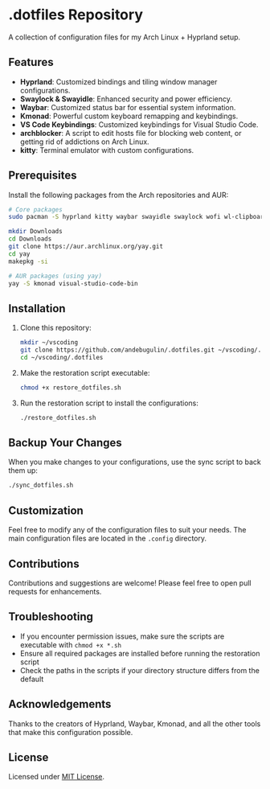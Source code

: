# .dotfiles Repository

A collection of configuration files for my Arch Linux + Hyprland setup.

## Features

- **Hyprland**: Customized bindings and tiling window manager configurations.
- **Swaylock & Swayidle**: Enhanced security and power efficiency.
- **Waybar**: Customized status bar for essential system information.
- **Kmonad**: Powerful custom keyboard remapping and keybindings.
- **VS Code Keybindings**: Customized keybindings for Visual Studio Code.
- **archblocker**: A script to edit hosts file for blocking web content, or getting rid of addictions on Arch Linux.
- **kitty**: Terminal emulator with custom configurations.


## Prerequisites

Install the following packages from the Arch repositories and AUR:

```bash
# Core packages
sudo pacman -S hyprland kitty waybar swayidle swaylock wofi wl-clipboard git

mkdir Downloads
cd Downloads
git clone https://aur.archlinux.org/yay.git
cd yay 
makepkg -si

# AUR packages (using yay)
yay -S kmonad visual-studio-code-bin
```

## Installation

1. Clone this repository:
   ```bash
   mkdir ~/vscoding
   git clone https://github.com/andebugulin/.dotfiles.git ~/vscoding/.dotfiles
   cd ~/vscoding/.dotfiles
   ```

2. Make the restoration script executable:
   ```bash
   chmod +x restore_dotfiles.sh
   ```

3. Run the restoration script to install the configurations:
   ```bash
   ./restore_dotfiles.sh
   ```

## Backup Your Changes

When you make changes to your configurations, use the sync script to back them up:

```bash
./sync_dotfiles.sh
```

## Customization

Feel free to modify any of the configuration files to suit your needs. The main configuration files are located in the `.config` directory.

## Contributions

Contributions and suggestions are welcome! Please feel free to open pull requests for enhancements.

## Troubleshooting

- If you encounter permission issues, make sure the scripts are executable with `chmod +x *.sh`
- Ensure all required packages are installed before running the restoration script
- Check the paths in the scripts if your directory structure differs from the default

## Acknowledgements

Thanks to the creators of Hyprland, Waybar, Kmonad, and all the other tools that make this configuration possible.

## License

Licensed under [MIT License](LICENSE).